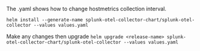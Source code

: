 The .yaml shows how to change hostmetrics collection interval.

`helm install --generate-name splunk-otel-collector-chart/splunk-otel-collector --values values.yaml`

Make any changes then upgrade `helm upgrade <release-name> splunk-otel-collector-chart/splunk-otel-collector --values values.yaml`